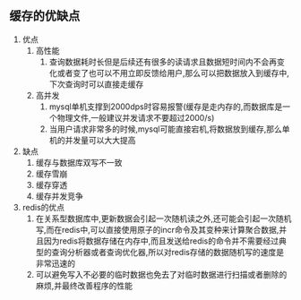 ## 缓存的优缺点

1.  优点
    1.  高性能
        1.  查询数据耗时长但是后续还有很多的读请求且数据短时间内不会再变化或者变了也可以不用立即反馈给用户,那么可以把数据放入到缓存中,下次查询时可以直接走缓存
    2.  高并发
        1.  mysql单机支撑到2000dps时容易报警(缓存是走内存的,而数据库是一个物理文件,一般建议并发请求不要超过2000/s)
        2.  当用户请求非常多的时候,mysql可能直接宕机,将数据放到缓存,那么单机的并发量可以大大提高
2.  缺点
    1.  缓存与数据库双写不一致
    2.  缓存雪崩
    3.  缓存穿透
    4.  缓存并发竞争
3.  redis的优点
    1.  在关系型数据库中,更新数据会引起一次随机读之外,还可能会引起一次随机写,而在redis中,可以直接使用原子的incr命令及其变种来计算聚合数据,并且因为redis将数据存储在内存中,而且发送给redis的命令并不需要经过典型的查询分析器或者查询优化器,所以对redis存储的数据随机写的速度是非常迅速的
    2.  可以避免写入不必要的临时数据也免去了对临时数据进行扫描或者删除的麻烦,并最终改善程序的性能

